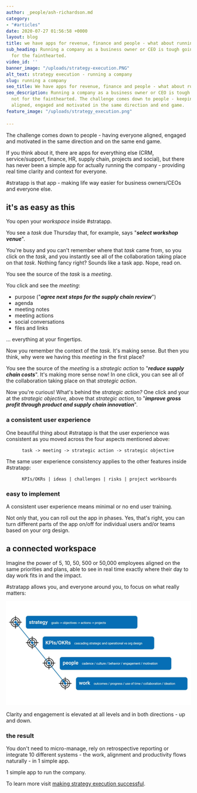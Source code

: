 ```yaml
---
author: _people/ash-richardson.md
category:
- "#articles"
date: 2020-07-27 01:56:58 +0000
layout: blog
title: we have apps for revenue, finance and people - what about running the company?
sub_heading: Running a company as a business owner or CEO is tough going, it's not
  for the fainthearted.
video_id: ''
banner_image: "/uploads/strategy-execution.PNG"
alt_text: strategy execution - running a company
slug: running a company
seo_title: We have apps for revenue, finance and people - what about running the company?
seo_description: Running a company as a business owner or CEO is tough going, it's
  not for the fainthearted. The challenge comes down to people - keeping everyone
  aligned, engaged and motivated in the same direction and end game.
feature_image: "/uploads/strategy_execution.png"

---
```

The challenge comes down to people - having everyone aligned, engaged and motivated in the same direction and on the same end game.

If you think about it, there are apps for everything else (CRM, service/support, finance, HR, supply chain, projects and social), but there has never been a simple app for actually running the company - providing real time clarity and context for everyone.

\#stratapp is that app - making life way easier for business owners/CEOs and everyone else.

## it's as easy as this

You open your _workspace_ inside #stratapp.

You see a _task_ due Thursday that, for example, says "**_select workshop venue_**".

You're busy and you can't remember where that _task_ came from, so you click on the _task_, and you instantly see all of the collaboration taking place on that _task_.  Nothing fancy right?  Sounds like a task app.  Nope, read on.

You see the source of the _task_ is a _meeting_.

You click and see the _meeting_:

* purpose ("**_agree next steps for the supply chain review_**")
* agenda
* meeting notes
* meeting actions
* social conversations
* files and links

... everything at your fingertips.

Now you remember the context of the _task_.  It's making sense.  But then you think, why were we having this _meeting_ in the first place?

You see the source of the _meeting_ is a _strategic action_ to "**_reduce supply chain costs_**".  It's making more sense now!  In one click, you can see all of the collaboration taking place on that _strategic action_.

Now you're curious!  What's behind the _strategic action?_  One click and your at the _strategic objective,_ above that _strategic action,_ to "**_improve gross profit through product and supply chain innovation_**".

### a consistent user experience

One beautiful thing about #stratapp is that the user experience was consistent as you moved across the four aspects mentioned above: 

          task -> meeting -> strategic action -> strategic objective  

The same user experience consistency applies to the other features inside #stratapp: 

          KPIs/OKRs | ideas | challenges | risks | project workboards

### easy to implement

A consistent user experience means minimal or no end user training.  

Not only that, you can roll out the app in phases.  Yes, that's right, you can turn different parts of the app on/off for individual users and/or teams based on your org design.

## a connected workspace

Imagine the power of 5, 10, 50, 500 or 50,000 employees aligned on the same priorities and plans, able to see in real time exactly where their day to day work fits in and the impact.

\#stratapp allows you, and everyone around you, to focus on what really matters:

![](/uploads/connect.JPG)

Clarity and engagement is elevated at all levels and in both directions - up and down.  

### the result

You don't need to micro-manage, rely on retrospective reporting or integrate 10 different systems - the work, alignment and productivity flows naturally - in 1 simple app.

1 simple app to run the company.

To learn more visit [making strategy execution successful](https://stratappsaas.com/strategy-execution/ "strategy execution").

 